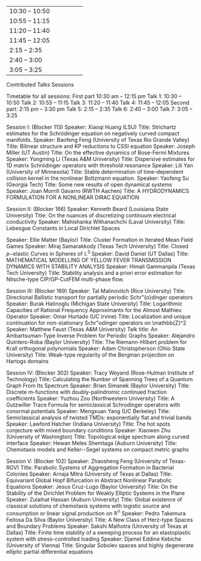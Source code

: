 
<table>
<tr>
  <td>10:30 – 10:50</td>
  <td></td>
  <td></td>
  <td></td>
  <td></td>
  <td></td>
</tr><tr>
  <td>10:55 – 11:15</td>
  <td></td>
  <td></td>
  <td></td>
  <td></td>
  <td></td>
</tr><tr>
  <td>11:20 – 11:40</td>
  <td></td>
  <td></td>
  <td></td>
  <td></td>
  <td></td>
</tr><tr>
  <td>11:45 – 12:05</td>
  <td></td>
  <td></td>
  <td></td>
  <td></td>
  <td></td>
</tr>
  <tr>
  <td>2:15 – 2:35</td>
  <td></td>
  <td></td>
  <td></td>
  <td></td>
  <td></td>
</tr>
  <tr>
  <td>2:40 – 3:00</td>
  <td></td>
  <td></td>
  <td></td>
  <td></td>
</tr>
  <tr>
  <td>3:05 – 3:25</td>
  <td></td>
  <td></td>
  <td></td>
  <td></td>
</tr>
</table>

Contributed Talks Sessions

Timetable for all sessions:
First part 10:30 am – 12:15 pm
Talk 1: 10:30 – 10:50
Talk 2: 10:55 – 11:15
Talk 3: 11:20 – 11:40
Talk 4: 11:45 – 12:05
Second part: 2:15 pm – 3:30 pm
Talk 5: 2:15 – 2:35
Talk 6: 2:40 – 3:00
Talk 7: 3:05 – 3:25

Session I: (Blocker 113)
Speaker: Xiaoqi Huang (LSU)
Title: Strichartz estimates for the Schrödinger equation on negatively curved compact manifolds.
Speaker: Baofeng Feng (University of Texas Rio Grande Valley)
Title: Bilinear structure and KP reductions to CSSI equation
Speaker: Joseph Miller (UT Austin)
Title: On the effective dynamics of Bose-Fermi Mixtures
Speaker: Yongming Li (Texas A&M University)
Title: Dispersive estimates for 1D matrix Schrödinger operators with threshold resonance
Speaker: Lili Yan (University of Minnesota)
Title: Stable determination of time-dependent collision kernel in the nonlinear Boltzmann equation.
Speaker: Yaofeng Su (Georgia Tech)
Title: Some new results of open dynamical systems
Speaker: Joan Morrill Gavarro (RWTH Aachen)
Title: A HYDRODYNAMICS FORMULATION FOR A NONLINEAR DIRAC EQUATION

Session II: (Blocker 166)
Speaker: Kenneth Beard (Louisiana State University)
Title: On the nuances of discretizing continuum electrical conductivity
Speaker: Mahishanka Withanachchi (Laval University)
Title: Lebesgue Constants in Local Dirichlet Spaces

Speaker: Ellie Matter (Baylor)
Title: Cluster Formation in Iterated Mean Field Games
Speaker: Miraj Samarakkody (Texas Tech University)
Title: Closed $p-$elastic Curves in Spheres of $\mathbb{L}^{3}$
Speaker: David Daniel (UT Dallas)
Title: MATHEMATICAL MODELLING OF YELLOW FEVER TRANSMISSION DYNAMICS WITH
STABILITY ANALYSIS
Speaker: Himali Gammanpila (Texas Tech University)
Title: Stability analysis and a priori error estimation for Nitsche-type CIP/GP-CutFEM multi-phase flow.

Session III: (Blocker 169)
Speaker: Tal Malinovitch (Rice University)
Title: Directional Ballistic transport for partially periodic Schr\"{o}dinger operators
Speaker: Burak Hatinoglu (Michigan State University)
Title: Logarithmic Capacities of Rational Frequency Approximants for the Almost Mathieu Operator
Speaker: Omar Hurtado (UC Irvine)
Title: Localization and unique continuation for non-stationary Schr\"odinger operators on \mathbb{Z}^2
Speaker: Matthew Faust (Texas A&M University)
Talk title: An Ambartsuman-Type Inverse Problem for Periodic Graphs
Speaker: Alejandro Quintero-Roba (Baylor University)
Title: The Riemann-Hilbert problem for Krall orthogonal polynomials
Speaker: Adam Christopherson (Ohio State University)
Title: Weak-type regularity of the Bergman projection on Hartogs domains

Session IV: (Blocker 302)
Speaker: Tracy Weyand (Rose-Hulman Institute of Technology)
Title: Calculating the Number of Spanning Trees of a Quantum Graph From Its Spectrum
Speaker: Brian Simanek (Baylor University)
Title: Discrete m-functions with doubly-palindromic continued fraction coefficients
Speaker: Yuzhou Zou (Northwestern University)
Title: A Gutzwiller Trace Formula for semiclassical Schrodinger operators with conormal potentials
Speaker: Mengxuan Yang (UC Berkeley)
Title: Semiclassical analysis of twisted TMDs: exponentially flat and trivial bands
Speaker: Lawford Hatcher (Indiana University)
Title: The hot spots conjecture with mixed boundary conditions
Speaker: Xiaowen Zhu (University of Washington)
Title: Topological edge spectrum along curved interface
Speaker: Hewan Meles Shemtaga (Auburn University)
Title: Chemotaxis models and Keller--Segel systems on compact metric graphs

Session V: (Blocker 102)
Speaker: Zhaosheng Feng (University of Texas-RGV)
Title: Parabolic Systems of Aggregation Formation in Bacterial Colonies
Speaker: Arnaja Mitra (University of Texas at Dallas)
Title: Equivariant Global Hopf Bifurcation in Abstract Nonlinear Parabolic Equations
Speaker: Jesus Cruz-Lugo (Baylor University)
Title: On the Stability of the Dirichlet Problem for Weakly Elliptic Systems in the Plane
Speaker: Zulaihat Hassan (Auburn University)
Title: Global existence of classical solutions of chemotaxis systems with logistic source and consumption
or linear signal production on $\mathbb{R}^{n}$
Speaker: Pedro Takemura Feitosa Da Silva (Baylor University)
Title: A New Class of Herz-type Spaces and Boundary Problems
Speaker: Sakshi Malhotra (University of Texas at Dallas)
Title: Finite time stability of a sweeping process for an elastoplastic system with stress-controlled loading
Speaker: Djamel Eddine Kebiche (University of Vienna)
Title: Singular Sobolev spaces and highly degenerate elliptic partial differential equations
